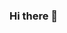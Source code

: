 ### Hi there 👋

<!--
![Victor's github stats](https://github-readme-stats.vercel.app/api?username=lordru&show_icons=true&&hide_border=true&title_color=EB5757&icon_color=EB5757)
-->
